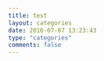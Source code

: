 ```yaml
---
title: test
layout: categories
date: 2016-07-07 13:23:43
type: "categories"
comments: false
---
```




